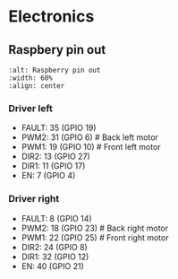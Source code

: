 # Electronics 

## Raspbery pin out 

```{image} https://github.com/cychitivav/pai/assets/30636259/018453a2-3278-494c-a706-0de937c5933a
:alt: Raspberry pin out
:width: 60%
:align: center
```

### Driver left

- FAULT: 35 (GPIO 19)
- PWM2: 31 (GPIO 6) # Back left motor
- PWM1: 19 (GPIO 10) # Front left motor
- DIR2: 13 (GPIO 27)
- DIR1: 11 (GPIO 17)
- EN: 7 (GPIO 4)

### Driver right

- FAULT: 8 (GPIO 14)
- PWM2: 18 (GPIO 23) # Back right motor 
- PWM1: 22 (GPIO 25) # Front right motor
- DIR2: 24 (GPIO 8)
- DIR1: 32 (GPIO 12)
- EN: 40 (GPIO 21)


